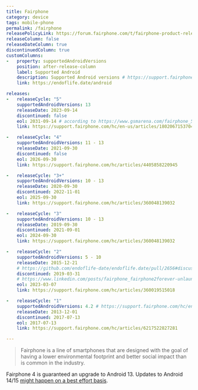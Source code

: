 ```yaml
---
title: Fairphone
category: device
tags: mobile-phone
permalink: /fairphone
releasePolicyLink: https://forum.fairphone.com/t/fairphone-product-release-cycle/52652
releaseColumn: false
releaseDateColumn: true
discontinuedColumn: true
customColumns:
-   property: supportedAndroidVersions
    position: after-release-column
    label: Supported Android
    description: Supported Android versions # https://support.fairphone.com/hc/en-us/articles/9979180437393-Fairphone-OS
    link: https://endoflife.date/android

releases:
-   releaseCycle: "5"
    supportedAndroidVersions: 13
    releaseDate: 2023-09-14
    discontinued: false
    eol: 2031-09-14 # according to https://www.gsmarena.com/fairphone_5_goes_official_with_5_years_warranty_up_to_10_years_of_software_support-news-59724.php
    link: https://support.fairphone.com/hc/en-us/articles/18020671537041-Fairphone-5-FAQ

-   releaseCycle: "4"
    supportedAndroidVersions: 11 - 13
    releaseDate: 2021-09-30
    discontinued: false
    eol: 2026-09-30
    link: https://support.fairphone.com/hc/articles/4405858220945

-   releaseCycle: "3+"
    supportedAndroidVersions: 10 - 13
    releaseDate: 2020-09-30
    discontinued: 2022-11-01
    eol: 2025-09-30
    link: https://support.fairphone.com/hc/articles/360048139032

-   releaseCycle: "3"
    supportedAndroidVersions: 10 - 13
    releaseDate: 2019-09-30
    discontinued: 2021-09-01
    eol: 2024-09-30
    link: https://support.fairphone.com/hc/articles/360048139032

-   releaseCycle: "2"
    supportedAndroidVersions: 5 - 10
    releaseDate: 2015-12-21
    # https://github.com/endoflife-date/endoflife.date/pull/2656#discussion_r1131930081
    discontinued: 2019-03-31
    # https://www.linkedin.com/posts/fairphone_fairphone2forever-unlaunching-changeisinyourhands-activity-7038910425882615808-DS7c
    eol: 2023-03-07
    link: https://support.fairphone.com/hc/articles/360019515018

-   releaseCycle: "1"
    supportedAndroidVersions: 4.2 # https://support.fairphone.com/hc/en-us/articles/6217522827281-Fairphone-1-FAQ
    releaseDate: 2013-12-01
    discontinued: 2017-07-13
    eol: 2017-07-13
    link: https://support.fairphone.com/hc/articles/6217522827281

---
```


> Fairphone is a line of smartphones that are designed with the goal of having a lower environmental
> footprint and better social impact than is common in the industry.

Fairphone 4 is guaranteed an upgrade to Android 13. Updates to Android 14/15 [might happen on a best
effort basis](https://support.fairphone.com/hc/en-us/articles/9979180437393).
